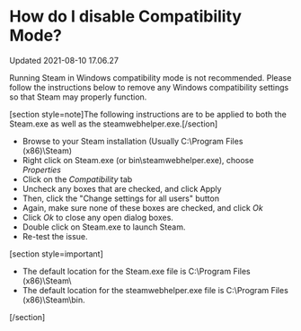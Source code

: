 # How do I disable Compatibility Mode?
Updated 2021-08-10 17.06.27

Running Steam in Windows compatibility mode is not recommended. Please follow the instructions below to remove any Windows compatibility settings so that Steam may properly function.  
  
[section style=note]The following instructions are to be applied to both the Steam.exe as well as the steamwebhelper.exe.[/section]  

* Browse to your Steam installation (Usually C:\Program Files (x86)\Steam\)
* Right click on Steam.exe (or bin\steamwebhelper.exe), choose *Properties*
* Click on the *Compatibility* tab
* Uncheck any boxes that are checked, and click Apply
* Then, click the "Change settings for all users" button
* Again, make sure none of these boxes are checked, and click *Ok*
* Click *Ok* to close any open dialog boxes.
* Double click on Steam.exe to launch Steam.
* Re-test the issue.

  
  
[section style=important] 
* The default location for the Steam.exe file is C:\Program Files (x86)\Steam\
* The default location for the steamwebhelper.exe file is C:\Program Files (x86)\Steam\bin\.

 [/section]